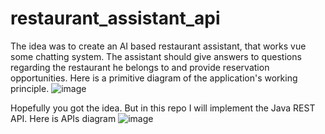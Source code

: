 # restaurant_assistant_api

The idea was to create an AI based restaurant assistant, that works vue some chatting system. The assistant should give answers to questions regarding the restaurant he belongs to and provide reservation opportunities.
Here is a primitive diagram of the application's working principle.
![image](https://github.com/user-attachments/assets/c38964bd-b3d7-404c-a37f-0f87f381d84f)


Hopefully you got the idea. But in this repo I will implement the Java REST API.
Here is APIs diagram
![image](https://github.com/user-attachments/assets/9b652de4-5636-4902-a910-5cc09f9f2fc0)

